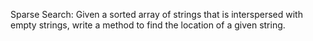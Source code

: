Sparse Search: Given a sorted array of strings that is interspersed with empty strings, 
write a method to find the location of a given string.
